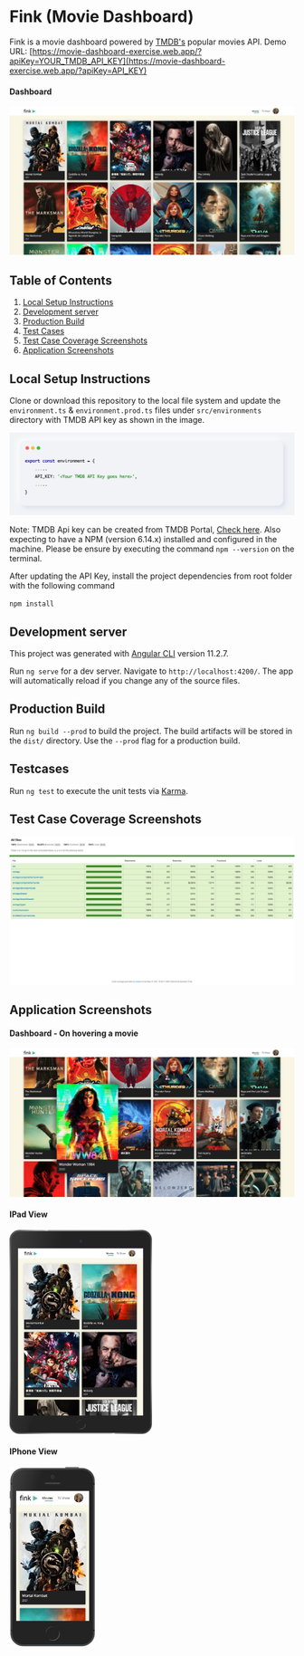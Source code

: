 # Fink (Movie Dashboard)
Fink is a movie dashboard powered by [TMDB's](https://developers.themoviedb.org/3/movies/get-popular-movies) popular movies API.
Demo URL: [https://movie-dashboard-exercise.web.app/?apiKey=YOUR_TMDB_API_KEY](https://movie-dashboard-exercise.web.app/?apiKey=API_KEY)

#### Dashboard
![desktop](src/assets/doc-images/landing.png)


## Table of Contents
1. [Local Setup Instructions](#local-setup)
2. [Development server](#development-server)
3. [Production Build](#production-build)
4. [Test Cases](#test-cases)
5. [Test Case Coverage Screenshots](#test-coverage-reports)
6. [Application Screenshots](#application-screenshots)


<a name="local-setup"></a>
## Local Setup Instructions

Clone or download this repository to the local file system and
update the `environment.ts` & `environment.prod.ts` files under `src/environments` directory with TMDB API key as shown in the image.

![environment file](src/assets/doc-images/env-config.png)

Note: TMDB Api key can be created from TMDB Portal, [Check here](https://developers.themoviedb.org/3/getting-started/introduction). 
Also expecting to have a NPM (version 6.14.x) installed and configured in the machine. Please be ensure by executing the command `npm --version` on the terminal.

After updating the API Key, install the project dependencies from root folder with the following command

`npm install`

<a name="development-server"></a>
## Development server
This project was generated with [Angular CLI](https://github.com/angular/angular-cli) version 11.2.7.

Run `ng serve` for a dev server. Navigate to `http://localhost:4200/`. The app will automatically reload if you change any of the source files.

<a name="development-server"></a>
## Production Build

Run `ng build --prod` to build the project. The build artifacts will be stored in the `dist/` directory. Use the `--prod` flag for a production build.

<a name="test-cases"></a>
## Testcases 

Run `ng test` to execute the unit tests via [Karma](https://karma-runner.github.io).

<a name="test-coverage-reports"></a>
## Test Case Coverage Screenshots

![testcoverage](src/assets/doc-images/coverage.png)

<a name="application-screenshots"></a>
## Application Screenshots

#### Dashboard - On hovering a movie
![desktop-on-hover](src/assets/doc-images/on-hover.png)

#### IPad View
<img src="src/assets/doc-images/ipad.png" width="50%">

#### IPhone View
<img src="src/assets/doc-images/iphone.png" width="30%">

